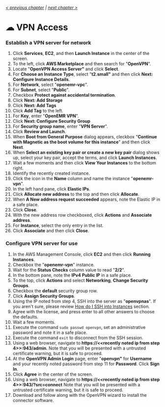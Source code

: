 _[< previous chapter](03-Secure-Domain-Setup.md) | [next chapter >](05-Administration.md)_

# ☁ VPN Access

### Establish a VPN server for network

1. Click **Services**, **EC2**, and then **Launch Instance** in the center of the screen.
2. To the left, click **AWS Marketplace** and then search for "**OpenVPN**".
3. Locate "**OpenVPN Access Server"** and click **Select**.
4. For **Choose an Instance Type**, select "**t2.small"** and then click **Next: Configure Instance Details**.
5. For **Network**, select "**openemr-vpc**".
6. For **Subnet**, select "**Public**".
7. Checkbox **Protect against accidental termination**.
8. Click **Next: Add Storage**
9. Click **Next: Add Tags**
10. Click **Add Tag** to the left.
11. For **Key**, enter "**OpenEMR VPN**".
12. Click **Next: Configure Security Group**
13. For **Security group name**, enter "**VPN Server**".
14. Click **Review and Launch**.
15. When **Boot from General Purpose** dialog appears, cleckbox "**Continue with Magnetic as the boot volume for this instance**" and then click **Next**.
16. When **Select an existing key pair or create a new key pair** dialog shows up, select your key pair, accept the terms, and click **Launch Instances**.
17. Wait a few moments and then click **View Your Instances** to the bottom right.
18. Identify the recently created instance.
19. Click the icon in the **Name** column and name the instance "**openemr-vpn**".
20. In the left hand pane, click **Elastic IPs**.
21. Click **Allocate new address** to the top and then click **Allocate**.
22. When **A New address request succeeded** appears, note the Elastic IP in a safe place.
23. Click **Close**.
24. With the new address row checkboxed, click **Actions** and **Associate address**.
25. For **Instance**, select the only entry in the list.
26. Click **Associate** and then click **Close**.

### Configure VPN server for use

1. In the AWS Management Console, click **EC2** and then click **Running Instances**.
2. Checkbox the "**openemr-vpn**" instance.
3. Wait for the **Status Checks** column value to read "**2/2**".
4. In the bottom pane, note the **IPv4 Public IP** in a safe place.
5. To the top, click **Actions** and select **Networking**, **Change Security Groups**.
6. Checkbox the **default** security group row.
7. Click **Assign Security Groups**.
8. Using the IP noted from step 4, SSH into the server as "**openvpnas**". If you aren't sure, please review [How do I SSH into Instances](../chapters/09-Administration.md#how-do-i-ssh-into-instances) section.
9. Agree with the license, and press enter to all other answers to choose the defaults.
10. Wait a few moments.
11. Execute the command `sudo passwd openvpn`, set an administrative password and note it in a safe place.
12. Execute the command `exit` to disconnect from the SSH session.
13. Using a web browser, navigate to **https://&lt;&lt;recently noted ip from step 4&gt;&gt;:943/admin**. Note that you will be presented with a untrusted certificate warning, but it is safe to proceed.
14. At the **OpenVPN Admin Login** page, enter "**openvpn"** for **Username** and your recently noted password from step 11 for **Password**. Click **Sign In**.
15. Click **Agree** in the center of the screen.
16. Using a web browser, navigate to **https://&lt;&lt;recently noted ip from step 4&gt;&gt;:943/?src=connect** Note that you will be presented with a untrusted certificate warning, but it is safe to proceed.
17. Download and follow along with the OpenVPN wizard to install the connector software.
